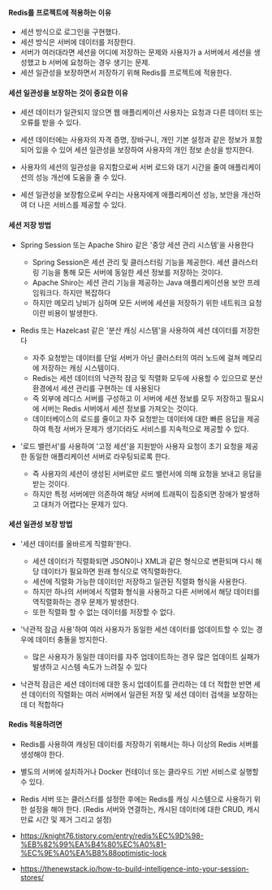 #### Redis를 프로젝트에 적용하는 이유

- 세션 방식으로 로그인을 구현했다.
- 세션 방식은 서버에 데이터를 저장한다.
- 서버가 여러대라면 세션을 어디에 저장하는 문제와 사용자가 a 서버에서 세션을 생성했고 b 서버에 요청하는 경우 생기는 문제.
- 세션 일관성을 보장하면서 저장하기 위해 Redis를 프로젝트에 적용한다.

#### 세션 일관성을 보장하는 것이 중요한 이유

- 세션 데이터가 일관되지 않으면 웹 애플리케이션 사용자는 요청과 다른 데이터 또는 오류를 받을 수 있다.
- 세션 데이터에는 사용자의 자격 증명, 장바구니, 개인 기본 설정과 같은 정보가 포함되어 있을 수 있어 
세션 일관성을 보장하여 사용자의 개인 정보 손상을 방지한다.
- 사용자의 세션의 일관성을 유지함으로써 서버 로드와 대기 시간을 줄여 애플리케이션의 성능 개선에 도움을 줄 수 있다. 

- 세션 일관성을 보장함으로써 우리는 사용자에게 애플리케이션 성능, 보안을 개선하여 더 나은 서비스를 제공할 수 있다.

#### 세션 저장 방법

- Spring Session 또는 Apache Shiro 같은 '중앙 세션 관리 시스템'을 사용한다
    - Spring Session은 세션 관리 및 클러스터링 기능을 제공한다. 세션 클러스터링 기능을 통해 모든 서버에 동일한 세션 정보를 저장하는 것이다.
    - Apache Shiro는 세션 관리 기능을 제공하는 Java 애플리케이션용 보안 프레임워크다. 하지만 복잡하다
    - 하지만 메모리 낭비가 심하며 모든 서버에 세션을 저장하기 위한 네트워크 요청이란 비용이 발생한다.

- Redis 또는 Hazelcast 같은 '분산 캐싱 시스템'을 사용하여 세션 데이터를 저장한다
    - 자주 요청받는 데이터를 단일 서버가 아닌 클러스터의 여러 노드에 걸쳐 메모리에 저장하는 캐싱 시스템이다.
    - Redis는 세션 데이터의 낙관적 잠금 및 직렬화 모두에 사용할 수 있으므로 분산 환경에서 세션 관리를 구현하는 데 사용된다
    - 즉 외부에 레디스 서버를 구성하고 이 서버에 세션 정보를 모두 저장하고 필요시에 서버는 Redis 서버에서 세션 정보를 가져오는 것이다.
    - 데이터베이스의 로드를 줄이고 자주 요청받는 데이터에 대한 빠른 응답을 제공하여 특정 서버가 문제가 생기더라도 서비스를 지속적으로 제공할 수 있다.
    
- '로드 밸런서'를 사용하여 '고정 세션'을 지원받아 사용자 요청이 초기 요청을 제공한 동일한 애플리케이션
서버로 라우팅되로록 한다.
    - 즉 사용자의 세션이 생성된 서버로만 로드 밸런서에 의해 요청을 보내고 응답을 받는 것이다.
    - 하지만 특정 서버에만 의존하여 해당 서버에 트래픽이 집중되면 장애가 발생하고 대처가 어렵다는 문제가 있다.  

#### 세션 일관성 보장 방법

- '세션 데이터를 올바르게 직렬화'한다.
    - 세션 데이터가 직렬화되면 JSON이나 XML과 같은 형식으로 변환되며 다시 해당 데이터가 필요하면 원래 형식으로 역직렬화한다.
    - 세션에 직렬화 가능한 데이터만 저장하고 일관된 직렬화 형식을 사용한다.
    - 하지만 하나의 서버에서 직렬화 형식을 사용하고 다른 서버에서 해당 데이터를 역직렬화하는 경우 문제가 발생한다.
    - 또한 직렬화 할 수 없는 데이터를 저장할 수 없다.
  
- '낙관적 잠금 사용'하여 여러 사용자가 동일한 세션 데이터를 업데이트할 수 있는 경우에 데이터 충돌을 방지한다.
    - 많은 사용자가 동일한 데이터를 자주 업데이트하는 경우 많은 업데이트 실패가 발생하고 시스템 속도가 느려질 수 있다

- 낙관적 잠금은 세션 데이터에 대한 동시 업데이트를 관리하는 데 더 적합한 반면 세션 데이터의 직렬화는 여러 서버에서 일관된 저장 및 세션 데이터 검색을 보장하는 데 더 적합하다

#### Redis 적용하려면

- Redis를 사용하여 캐싱된 데이터를 저장하기 위해서는 하나 이상의 Redis 서버를 생성해야 한다.
- 별도의 서버에 설치하거나 Docker 컨테이너 또는 클라우드 기반 서비스로 실행할 수 있다.
- Redis 서버 또는 클러스터를 설정한 후에는 Redis를 캐싱 시스템으로 사용하기 위한 설정을 해야 한다.
  (Redis 서버와 연결하는, 캐시된 데이터에 대한 CRUD, 캐시 만료 시간 및 제거 그리고 설정)


- https://knight76.tistory.com/entry/redis%EC%9D%98-%EB%82%99%EA%B4%80%EC%A0%81-%EC%9E%A0%EA%B8%88optimistic-lock
- https://thenewstack.io/how-to-build-intelligence-into-your-session-stores/